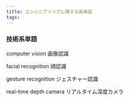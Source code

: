 ```yaml
---
title: エンジニアリングに関する英単語
tags:
---
```


### 技術系単語


computer vision 画像認識


facial recognition 顔認識


gesture recognition ジェスチャー認識


real-time depth camera リアルタイム深度カメラ